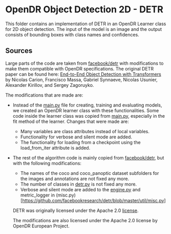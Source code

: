 # OpenDR Object Detection 2D - DETR

This folder contains an implementation of DETR in an OpenDR Learner class for 2D object detection. The input of the model is an image and the output consists of bounding boxes with class names and confidences.

## Sources

Large parts of the code are taken from [facebook/detr](https://github.com/facebookresearch/detr) with modifications to make them compatible with OpenDR specifications. The original DETR paper can be found here: [End-to-End Object Detection with Transformers](https://ai.facebook.com/research/publications/end-to-end-object-detection-with-transformers) by Nicolas Carion, Francisco Massa, Gabriel Synnaeve, Nicolas Usunier, Alexander Kirillov, and Sergey Zagoruyko.

The modifications that are made are:
- Instead of the [main.py](https://github.com/facebookresearch/detr/blob/master/main.py) file for creating, training and evaluating models, we created an OpenDR learner class with these functionalities. Some code inside the learner class was copied from [main.py](https://github.com/facebookresearch/detr/blob/master/main.py), especially in the fit method of the learner. Changes that were made are:
  - Many variables are class attributes instead of local variables.
  - Functionality for verbose and silent mode are added.
  - The functionality for loading from a checkpoint using the load_from_iter attribute is added.
- The rest of the algorithm code is mainly copied from [facebook/detr](https://github.com/facebookresearch/detr), but with the following modifications:
  - The names of the coco and coco_panoptic dataset subfolders for the images and annotations are not fixed any more.
  - The number of classes in [detr.py](https://github.com/facebookresearch/detr/blob/master/models/detr.py) is not fixed any more.
  - Verbose and silent mode are added to the [engine.py](https://github.com/facebookresearch/detr/blob/master/engine.py) and metric_logger in (misc.py)[https://github.com/facebookresearch/detr/blob/master/util/misc.py]

  DETR was originally licensed under the Apache 2.0 [license](https://github.com/facebookresearch/detr/blob/master/LICENSE).

  The modifications are also licensed under the Apache 2.0 license by OpenDR European Project.
